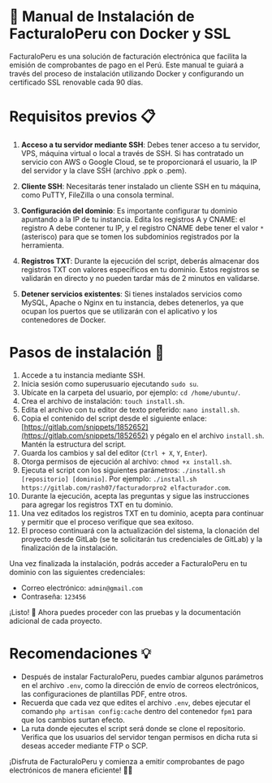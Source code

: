 # 🐳 Manual de Instalación de FacturaloPeru con Docker y SSL

FacturaloPeru es una solución de facturación electrónica que facilita la emisión de comprobantes de pago en el Perú. Este manual te guiará a través del proceso de instalación utilizando Docker y configurando un certificado SSL renovable cada 90 días.

# Requisitos previos 📋

1. **Acceso a tu servidor mediante SSH**: Debes tener acceso a tu servidor, VPS, máquina virtual o local a través de SSH. Si has contratado un servicio con AWS o Google Cloud, se te proporcionará el usuario, la IP del servidor y la clave SSH (archivo .ppk o .pem).

2. **Cliente SSH**: Necesitarás tener instalado un cliente SSH en tu máquina, como PuTTY, FileZilla o una consola terminal.

3. **Configuración del dominio**: Es importante configurar tu dominio apuntando a la IP de tu instancia. Edita los registros A y CNAME: el registro A debe contener tu IP, y el registro CNAME debe tener el valor `*` (asterisco) para que se tomen los subdominios registrados por la herramienta.

4. **Registros TXT**: Durante la ejecución del script, deberás almacenar dos registros TXT con valores específicos en tu dominio. Estos registros se validarán en directo y no pueden tardar más de 2 minutos en validarse.

5. **Detener servicios existentes**: Si tienes instalados servicios como MySQL, Apache o Nginx en tu instancia, debes detenerlos, ya que ocupan los puertos que se utilizarán con el aplicativo y los contenedores de Docker.

# Pasos de instalación 🚀

1. Accede a tu instancia mediante SSH.
2. Inicia sesión como superusuario ejecutando 
`sudo su`.
3. Ubícate en la carpeta del usuario, por ejemplo: 
`cd /home/ubuntu/`.
4. Crea el archivo de instalación: 
`touch install.sh`.
5. Edita el archivo con tu editor de texto preferido: 
`nano install.sh`.
6. Copia el contenido del script desde el siguiente enlace: [https://gitlab.com/snippets/1852652](https://gitlab.com/snippets/1852652) y pégalo en el archivo `install.sh`. Mantén la estructura del script.
7. Guarda los cambios y sal del editor (`Ctrl + X`, `Y`, `Enter`).
8. Otorga permisos de ejecución al archivo: `chmod +x install.sh`.
9. Ejecuta el script con los siguientes parámetros: `./install.sh [repositorio] [dominio]`. Por ejemplo: `./install.sh https://gitlab.com/rash07/facturadorpro2 elfacturador.com`.
10. Durante la ejecución, acepta las preguntas y sigue las instrucciones para agregar los registros TXT en tu dominio.
11. Una vez editados los registros TXT en tu dominio, acepta para continuar y permitir que el proceso verifique que sea exitoso.
12. El proceso continuará con la actualización del sistema, la clonación del proyecto desde GitLab (se te solicitarán tus credenciales de GitLab) y la finalización de la instalación.

Una vez finalizada la instalación, podrás acceder a FacturaloPeru en tu dominio con las siguientes credenciales:

- Correo electrónico: `admin@gmail.com`
- Contraseña: `123456`

¡Listo! 🎉 Ahora puedes proceder con las pruebas y la documentación adicional de cada proyecto.

# Recomendaciones 💡

- Después de instalar FacturaloPeru, puedes cambiar algunos parámetros en el archivo `.env`, como la dirección de envío de correos electrónicos, las configuraciones de plantillas PDF, entre otros.
- Recuerda que cada vez que edites el archivo `.env`, debes ejecutar el comando `php artisan config:cache` dentro del contenedor `fpm1` para que los cambios surtan efecto.
- La ruta donde ejecutes el script será donde se clone el repositorio. Verifica que los usuarios del servidor tengan permisos en dicha ruta si deseas acceder mediante FTP o SCP.

¡Disfruta de FacturaloPeru y comienza a emitir comprobantes de pago electrónicos de manera eficiente! 📄💸